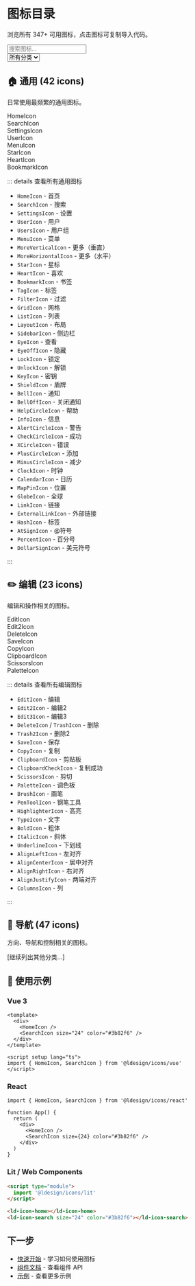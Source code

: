 # 图标目录

浏览所有 347+ 可用图标，点击图标可复制导入代码。

<div class="catalog-header">
  <div class="search-box">
    <input type="text" placeholder="搜索图标..." />
  </div>
  <div class="filters">
    <select class="category-filter">
      <option value="all">所有分类</option>
      <option value="general">通用</option>
      <option value="editing">编辑</option>
      <option value="navigation">导航</option>
      <option value="media">媒体</option>
      <option value="status">状态</option>
      <option value="file">文件</option>
      <option value="communication">通讯</option>
      <option value="business">商务</option>
      <option value="weather">天气</option>
      <option value="devices">设备</option>
    </select>
  </div>
</div>

## 🏠 通用 (42 icons)

日常使用最频繁的通用图标。

<div class="icon-grid">
  <div class="icon-item">
    <HomeIcon />
    <span class="icon-name">HomeIcon</span>
  </div>
  <div class="icon-item">
    <SearchIcon />
    <span class="icon-name">SearchIcon</span>
  </div>
  <div class="icon-item">
    <SettingsIcon />
    <span class="icon-name">SettingsIcon</span>
  </div>
  <div class="icon-item">
    <UserIcon />
    <span class="icon-name">UserIcon</span>
  </div>
  <div class="icon-item">
    <MenuIcon />
    <span class="icon-name">MenuIcon</span>
  </div>
  <div class="icon-item">
    <StarIcon />
    <span class="icon-name">StarIcon</span>
  </div>
  <div class="icon-item">
    <HeartIcon />
    <span class="icon-name">HeartIcon</span>
  </div>
  <div class="icon-item">
    <BookmarkIcon />
    <span class="icon-name">BookmarkIcon</span>
  </div>
</div>

::: details 查看所有通用图标

- `HomeIcon` - 首页
- `SearchIcon` - 搜索
- `SettingsIcon` - 设置
- `UserIcon` - 用户
- `UsersIcon` - 用户组
- `MenuIcon` - 菜单
- `MoreVerticalIcon` - 更多（垂直）
- `MoreHorizontalIcon` - 更多（水平）
- `StarIcon` - 星标
- `HeartIcon` - 喜欢
- `BookmarkIcon` - 书签
- `TagIcon` - 标签
- `FilterIcon` - 过滤
- `GridIcon` - 网格
- `ListIcon` - 列表
- `LayoutIcon` - 布局
- `SidebarIcon` - 侧边栏
- `EyeIcon` - 查看
- `EyeOffIcon` - 隐藏
- `LockIcon` - 锁定
- `UnlockIcon` - 解锁
- `KeyIcon` - 密钥
- `ShieldIcon` - 盾牌
- `BellIcon` - 通知
- `BellOffIcon` - 关闭通知
- `HelpCircleIcon` - 帮助
- `InfoIcon` - 信息
- `AlertCircleIcon` - 警告
- `CheckCircleIcon` - 成功
- `XCircleIcon` - 错误
- `PlusCircleIcon` - 添加
- `MinusCircleIcon` - 减少
- `ClockIcon` - 时钟
- `CalendarIcon` - 日历
- `MapPinIcon` - 位置
- `GlobeIcon` - 全球
- `LinkIcon` - 链接
- `ExternalLinkIcon` - 外部链接
- `HashIcon` - 标签
- `AtSignIcon` - @符号
- `PercentIcon` - 百分号
- `DollarSignIcon` - 美元符号

:::

## ✏️ 编辑 (23 icons)

编辑和操作相关的图标。

<div class="icon-grid">
  <div class="icon-item">
    <EditIcon />
    <span class="icon-name">EditIcon</span>
  </div>
  <div class="icon-item">
    <Edit2Icon />
    <span class="icon-name">Edit2Icon</span>
  </div>
  <div class="icon-item">
    <DeleteIcon />
    <span class="icon-name">DeleteIcon</span>
  </div>
  <div class="icon-item">
    <SaveIcon />
    <span class="icon-name">SaveIcon</span>
  </div>
  <div class="icon-item">
    <CopyIcon />
    <span class="icon-name">CopyIcon</span>
  </div>
  <div class="icon-item">
    <ClipboardIcon />
    <span class="icon-name">ClipboardIcon</span>
  </div>
  <div class="icon-item">
    <ScissorsIcon />
    <span class="icon-name">ScissorsIcon</span>
  </div>
  <div class="icon-item">
    <PaletteIcon />
    <span class="icon-name">PaletteIcon</span>
  </div>
</div>

::: details 查看所有编辑图标

- `EditIcon` - 编辑
- `Edit2Icon` - 编辑2
- `Edit3Icon` - 编辑3
- `DeleteIcon` / `TrashIcon` - 删除
- `Trash2Icon` - 删除2
- `SaveIcon` - 保存
- `CopyIcon` - 复制
- `ClipboardIcon` - 剪贴板
- `ClipboardCheckIcon` - 复制成功
- `ScissorsIcon` - 剪切
- `PaletteIcon` - 调色板
- `BrushIcon` - 画笔
- `PenToolIcon` - 钢笔工具
- `HighlighterIcon` - 高亮
- `TypeIcon` - 文字
- `BoldIcon` - 粗体
- `ItalicIcon` - 斜体
- `UnderlineIcon` - 下划线
- `AlignLeftIcon` - 左对齐
- `AlignCenterIcon` - 居中对齐
- `AlignRightIcon` - 右对齐
- `AlignJustifyIcon` - 两端对齐
- `ColumnsIcon` - 列

:::

## 🧭 导航 (47 icons)

方向、导航和控制相关的图标。

[继续列出其他分类...]

## 💬 使用示例

### Vue 3

```vue
<template>
  <div>
    <HomeIcon />
    <SearchIcon size="24" color="#3b82f6" />
  </div>
</template>

<script setup lang="ts">
import { HomeIcon, SearchIcon } from '@ldesign/icons/vue'
</script>
```

### React

```tsx
import { HomeIcon, SearchIcon } from '@ldesign/icons/react'

function App() {
  return (
    <div>
      <HomeIcon />
      <SearchIcon size={24} color="#3b82f6" />
    </div>
  )
}
```

### Lit / Web Components

```html
<script type="module">
  import '@ldesign/icons/lit'
</script>

<ld-icon-home></ld-icon-home>
<ld-icon-search size="24" color="#3b82f6"></ld-icon-search>
```

## 下一步

- [快速开始](/guide/getting-started) - 学习如何使用图标
- [组件文档](/components/vue) - 查看组件 API
- [示例](/examples/) - 查看更多示例

